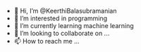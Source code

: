 - 👋 Hi, I’m @KeerthiBalasubramanian
- 👀 I’m interested in programming
- 🌱 I’m currently learning machine learning
- 💞️ I’m looking to collaborate on ...
- 📫 How to reach me ...

<!---
KeerthiBalasubramanian/KeerthiBalasubramanian is a ✨ special ✨ repository because its `README.md` (this file) appears on your GitHub profile.
You can click the Preview link to take a look at your changes.
--->
